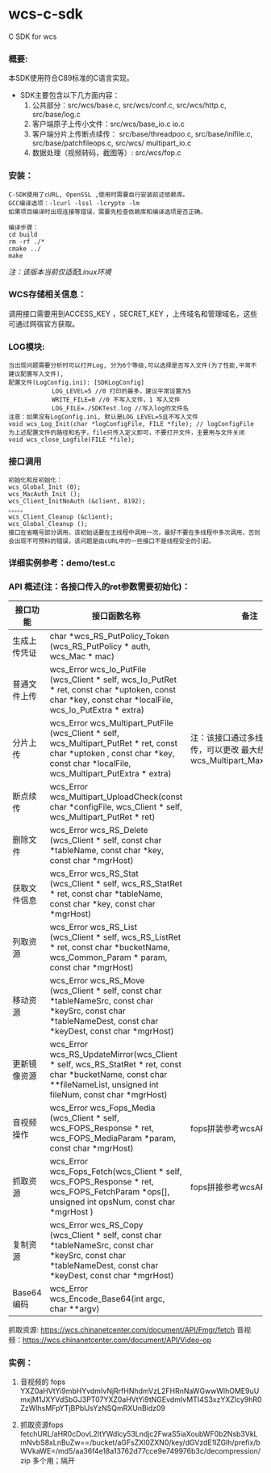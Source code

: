 # wcs-c-sdk
C SDK for wcs


### 概要:

本SDK使用符合C89标准的C语言实现。
-  SDK主要包含以下几方面内容：
	1. 公共部分：src/wcs/base.c, src/wcs/conf.c, src/wcs/http.c, src/base/log.c
	2. 客户端原子上传小文件：src/wcs/base_io.c io.c
	3. 客户端分片上传断点续传： src/base/threadpoo.c, src/base/inifile.c, 				   src/base/patchfileops.c, src/wcs/ multipart_io.c
	4. 数据处理（视频转码，截图等）: src/wcs/fop.c


### 安装：
```
C-SDK使用了cURL, OpenSSL ,使用时需要自行安装前述依赖库。
GCC编译选项：-lcurl -lssl -lcrypto -lm 
如果项目编译时出现连接等错误，需要先检查依赖库和编译选项是否正确。

编译步骤：
cd build
rm -rf ./*
cmake ../
make
```
*注：该版本当前仅适配Linux环境*

### WCS存储相关信息：
调用接口需要用到ACCESS_KEY ，SECRET_KEY ，上传域名和管理域名，这些可通过网宿官方获取。

### LOG模块: 
    当出现问题需要分析时可以打开Log, 分为6个等级,可以选择是否写入文件(为了性能,平常不建议配置写入文件),
	配置文件(LogConfig.ini): [SDKLogConfig]
				LOG_LEVEL=5 //0 打印的最多，建议平常设置为5
				WRITE_FILE=0 //0 不写入文件，1 写入文件
				LOG_FILE=./SDKTest.log //写入log的文件名 
	注意：如果没有LogConfig.ini, 默认是LOG_LEVEL=5且不写入文件
 	void wcs_Log_Init(char *logConfigFile, FILE *file); // logConfigFile 为上述配置文件的路径和名字，file只传入定义即可，不要打开文件，主要用与文件关闭
	void wcs_close_Logfile(FILE *file);

### 接口调用
    初始化和反初始化：
	wcs_Global_Init (0);
	wcs_MacAuth_Init ();
	wcs_Client_InitNoAuth (&client, 8192);
	。。。。。
	wcs_Client_Cleanup (&client);	
	wcs_Global_Cleanup ();
	接口在省略号部分调用，该初始话要在主线程中调用一次，最好不要在多线程中多次调用，否则会出现不可预料的错误，该问题是由cURL中的一些接口不是线程安全的引起。
	
### 详细实例参考：demo/test.c



### API 概述(注：各接口传入的ret参数需要初始化)：

接口功能 | 接口函数名称 | 备注
---|---|---
生成上传凭证   |	char *wcs_RS_PutPolicy_Token (wcs_RS_PutPolicy * auth, wcs_Mac * mac)    |
普通文件上传   |	wcs_Error wcs_Io_PutFile (wcs_Client * self, wcs_Io_PutRet * ret, const char *uptoken, const char *key, const char *localFile, wcs_Io_PutExtra * extra)|
分片上传   |	wcs_Error wcs_Multipart_PutFile (wcs_Client * self, wcs_Multipart_PutRet * ret, const char *uptoken	, const char *key, const char *localFile, wcs_Multipart_PutExtra * extra) | 注：该接口通过多线程分片上传，可以更改 最大线程数：wcs_Multipart_MaxThreadNum|
断点续传 |	wcs_Error wcs_Multipart_UploadCheck(const char *configFile, wcs_Client * self, 	wcs_Multipart_PutRet * ret)|
删除文件 |	wcs_Error wcs_RS_Delete (wcs_Client * self, const char *tableName, const char *key, const char *mgrHost)|
获取文件信息 |	wcs_Error wcs_RS_Stat (wcs_Client * self, wcs_RS_StatRet * ret, const char *tableName, const char *key, const char *mgrHost)|
列取资源 |	wcs_Error wcs_RS_List (wcs_Client * self, wcs_RS_ListRet * ret, const char *bucketName, wcs_Common_Param * param, const char *mgrHost)|
移动资源	| wcs_Error wcs_RS_Move (wcs_Client * self, const char *tableNameSrc, const char *keySrc, const char *tableNameDest, const char *keyDest, const char *mgrHost)|
更新镜像资源   |	wcs_Error wcs_RS_UpdateMirror(wcs_Client * self, wcs_RS_StatRet * ret, const char *bucketName, const char **fileNameList, unsigned int fileNum, const char *mgrHost)|
音视频操作   |	wcs_Error wcs_Fops_Media (wcs_Client * self, wcs_FOPS_Response * ret, wcs_FOPS_MediaParam *param, const char *mgrHost)| fops拼装参考wcsAPI文档 
抓取资源   |	wcs_Error wcs_Fops_Fetch(wcs_Client * self, wcs_FOPS_Response * ret,  wcs_FOPS_FetchParam *ops[], unsigned int opsNum, const char *mgrHost )| fops拼接参考wcsAPI 文档
复制资源   |	wcs_Error wcs_RS_Copy (wcs_Client * self, const char *tableNameSrc, const char *keySrc, const char *tableNameDest, const char *keyDest, const char *mgrHost)|
Base64编码    |	wcs_Error wcs_Encode_Base64(int argc, char **argv)|

抓取资源: https://wcs.chinanetcenter.com/document/API/Fmgr/fetch
音视频：https://wcs.chinanetcenter.com/document/API/Video-op

### 实例：
1. 音视频的 fops
YXZ0aHVtYi9mbHYvdmIvNjRrfHNhdmVzL2FHRnNaWGwwWlhOME9uUmxjM1JXYVdSbGJ3PT07YXZ0aHVtYi9tNGEvdmIvMTI4S3xzYXZlcy9hR0ZzWlhsMFpYTjBPblJsYzNSQmRXUnBidz09

2. 抓取资源fops
fetchURL/aHR0cDovL2ltYWdlcy53Lndjc2FwaS5iaXoubWF0b2Nsb3VkLmNvbS8xLnBuZw==/bucket/aGFsZXl0ZXN0/key/dGVzdE1lZGlh/prefix/bWVkaWE=/md5/aa36f4e18a13762d77cce9e749976b3c/decompression/zip
多个用；隔开
